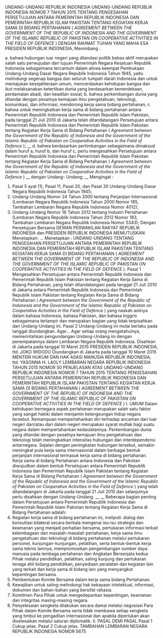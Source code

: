  UNDANG-UNDANG REPUBLIK INDONESIA UNDANG-UNDANG REPUBLIK INDONESIA NOMOR 7 TAHUN 2015 TENTANG PENGESAHAN PERSETUJUAN ANTARA PEMERINTAH REPUBLIK INDONESIA DAN PEMERINTAH REPUBLIK ISLAM PAKISTAN TENTANG KEGIATAN KERJA SAMA DI BIDANG PERTAHANAN ( _AGREEMENT BETWEEN THE GOVERNMENT OF THE REPUBLIC OF INDONESIA AND_ _THE GOVERNMENT OF THE ISLAMIC REPUBLIC OF PAKISTAN ON COOPERATIVE_ _ACTIVITIES IN THE FIELD OF DEFENCE_ )
DENGAN RAHMAT TUHAN YANG MAHA ESA PRESIDEN REPUBLIK INDONESIA,
Menimbang :

a. bahwa hubungan luar negeri yang dilandasi politik bebas aktif merupakan salah satu perwujudan dari tujuan Pemerintah Negara Kesatuan Republik Indonesia sebagaimana tercantum dalam alinea keempat Pembukaan Undang-Undang Dasar Negara Republik Indonesia Tahun 1945, yaitu melindungi segenap bangsa dan seluruh tumpah darah Indonesia dan untuk memajukan kesejahteraan umum, mencerdaskan kehidupan bangsa dan ikut melaksanakan ketertiban dunia yang berdasarkan kemerdekaan, perdamaian abadi, dan keadilan sosial;
b. bahwa perkembangan dunia yang ditandai dengan pesatnya kemajuan ilmu pengetahuan, teknologi, komunikasi, dan informasi, mendorong kerja sama bidang pertahanan;
c. bahwa untuk meningkatkan kerja sama di bidang pertahanan antara Pemerintah Republik Indonesia dan Pemerintah Republik Islam Pakistan, pada tanggal 21 Juli 2010 di Jakarta telah ditandatangani Persetujuan antara Pemerintah Republik Indonesia dan Pemerintah Republik Islam Pakistan tentang Kegiatan Kerja Sama di Bidang Pertahanan ( _Agreement between the Government of_ _the Republic of Indonesia and the Government of the Islamic_ _Republic of Pakistan on Cooperative Activities in the Field of_ _Defence_ ); __ d. bahwa berdasarkan pertimbangan sebagaimana dimaksud dalam huruf a, huruf b, dan huruf c, perlu mengesahkan Persetujuan antara Pemerintah Republik Indonesia dan Pemerintah Republik Islam Pakistan tentang Kegiatan Kerja Sama di Bidang Pertahanan ( _Agreement between the Government of the Republic of Indonesia_ _and the Government of the Islamic Republic of Pakistan on_ _Cooperative Activities in the Field of Defence_ ) __ dengan Undang- Undang; __
Mengingat :

1. Pasal 5 ayat (1), Pasal 11, Pasal 20, dan Pasal 30 Undang-Undang Dasar Negara Republik Indonesia Tahun 1945;
2. Undang-Undang Nomor 24 Tahun 2000 tentang Perjanjian Internasional (Lembaran Negara Republik Indonesia Tahun 2000 Nomor 185, Tambahan Lembaran Negara Republik Indonesia Nomor 4012);
3. Undang-Undang Nomor 16 Tahun 2012 tentang Industri Pertahanan (Lembaran Negara Republik Indonesia Tahun 2012 Nomor 183, Tambahan Lembaran Negara Republik Indonesia Nomor 5343); Dengan Persetujuan Bersama DEWAN PERWAKILAN RAKYAT REPUBLIK INDONESIA dan PRESIDEN REPUBLIK INDONESIA
MEMUTUSKAN:
 Menetapkan:
... Menetapkan : UNDANG-UNDANG TENTANG PENGESAHAN PERSETUJUAN ANTARA PEMERINTAH REPUBLIK INDONESIA DAN PEMERINTAH REPUBLIK ISLAM PAKISTAN TENTANG KEGIATAN KERJA SAMA DI BIDANG PERTAHANAN ( _AGREEMENT BETWEEN THE GOVERNMENT OF THE_ _REPUBLIC OF INDONESIA AND THE GOVERNMENT OF THE ISLAMIC_ _REPUBLIC OF PAKISTAN ON COOPERATIVE ACTIVITIES IN THE FIELD_ _OF DEFENCE_ ).
Pasal 1
Mengesahkan Persetujuan antara Pemerintah Republik Indonesia dan Pemerintah Republik Islam Pakistan tentang Kegiatan Kerja Sama di Bidang Pertahanan, yang telah ditandatangani pada tanggal 21 Juli 2010 di Jakarta antara Pemerintah Republik Indonesia dan Pemerintah Republik Islam Pakistan tentang Kegiatan Kerja Sama di Bidang Pertahanan ( _Agreement between the Government of the Republic_ _of Indonesia and the Government of the Islamic Republic of Pakistan on_ _Cooperative Activities in the Field of Defence_ ) yang naskah aslinya dalam bahasa Indonesia, bahasa Pakistan, dan bahasa Inggris sebagaimana terlampir dan merupakan bagian yang tidak terpisahkan dari Undang-Undang ini.
Pasal 2
Undang-Undang ini mulai berlaku pada tanggal diundangkan. Agar...
Agar setiap orang mengetahuinya, memerintahkan pengundangan Undang-Undang ini dengan penempatannya dalam Lembaran Negara Republik Indonesia. Disahkan di Jakarta pada tanggal 10 Maret 2015 PRESIDEN REPUBLIK INDONESIA, ttd. JOKO WIDODO Diundangkan di Jakarta pada tanggal 10 Maret 2015 MENTERI HUKUM DAN HAK ASASI MANUSIA REPUBLIK INDONESIA, ttd. YASONNA H. LAOLY LEMBARAN NEGARA REPUBLIK INDONESIA TAHUN 2015 NOMOR 50 PENJELASAN ATAS UNDANG-UNDANG REPUBLIK INDONESIA NOMOR 7 TAHUN 2015 TENTANG PENGESAHAN PERSETUJUAN ANTARA PEMERINTAH REPUBLIK INDONESIA DAN PEMERINTAH REPUBLIK ISLAM PAKISTAN TENTANG KEGIATAN KERJA SAMA DI BIDANG PERTAHANAN ( _AGREEMENT BETWEEN THE GOVERNMENT OF THE REPUBLIC OF INDONESIA_ _AND THE GOVERNMENT OF THE ISLAMIC REPUBLIC OF PAKISTAN ON_ _COOPERATIVE ACTIVITIES IN THE FIELD OF DEFENCE_ ) I. UMUM Dalam kehidupan bernegara aspek pertahanan merupakan salah satu faktor yang sangat hakiki dalam menjamin kelangsungan hidup negara tersebut. Kemampuan mempertahankan diri terhadap ancaman dari luar negeri dan/atau dari dalam negeri merupakan syarat mutlak bagi suatu negara dalam mempertahankan kedaulatannya. Perkembangan dunia yang ditandai dengan pesatnya kemajuan ilmu pengetahuan dan teknologi telah meningkatkan intensitas hubungan dan interdependensi antarnegara. Sejalan dengan peningkatan hubungan tersebut, semakin meningkat pula kerja sama internasional dalam berbagai bentuk perjanjian internasional termasuk kerja sama di bidang pertahanan. Kerja sama di bidang Pertahanan antara Indonesia dan Pakistan diwujudkan dalam bentuk Persetujuan antara Pemerintah Republik Indonesia dan Pemerintah Republik Islam Pakistan tentang Kegiatan Kerja Sama di Bidang Pertahanan ( _Agreement between the Government of_ _the Republic of Indonesia and the Government of the Islamic Republic of_ _Pakistan on Cooperative Activities in the Field of Defence_ ) yang telah ditandatangani di Jakarta pada tanggal 21 Juli 2010 dan selanjutnya perlu disahkan dengan Undang-Undang. __ __ Beberapa bagian penting dalam Persetujuan antara Pemerintah Republik Indonesia dan Pemerintah Republik Islam Pakistan tentang Kegiatan Kerja Sama di Bidang Pertahanan adalah:
1. Kegiatan kerja sama di bidang pertahanan ini, meliputi: dialog dan konsultasi bilateral secara berkala mengenai isu-isu strategis dan keamanan yang menjadi perhatian bersama, pertukaran informasi terkait kelembagaan dan masalah-masalah pertahanan, kerja sama ilmu pengetahuan dan teknologi di bidang pertahanan melalui pertukaran personel, kunjungan-kunjungan, pelatihan, serta bentuk-bentuk kerja sama teknis lainnya, mempromosikan pengembangan sumber daya manusia pada lembaga pertahanan dan Angkatan Bersenjata kedua Pihak melalui pendidikan, pelatihan, saling kunjung dan pertukaran tenaga ahli bidang pendidikan, penyediaan peralatan dan kegiatan lain yang terkait dan kerja sama di bidang lain yang menyangkut kepentingan bersama.
2. Pembentukan Komite Bersama dalam kerja sama bidang Pertahanan.
3. Kewajiban untuk saling melindungi hak kekayaan intelektual, informasi, dokumen dan bahan-bahan yang bersifat rahasia.
4. Komitmen Para Pihak untuk mengedepankan kepentingan, keamanan dan integritas masing-masing negara.
5. Penyelesaian sengketa dilakukan secara damai melalui negosiasi Para Pihak dalam Komite Bersama serta tidak membawa setiap sengketa yang timbul ke pengadilan internasional dan apabila diperlukan akan diselesaikan melalui saluran diplomatik. II. PASAL DEMI PASAL
Pasal 1
Cukup jelas.
Pasal 2
Cukup jelas. TAMBAHAN LEMBARAN NEGARA REPUBLIK INDONESIA NOMOR 5675